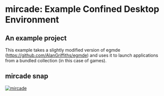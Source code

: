 # mircade: Example Confined Desktop Environment

## An example project

This example takes a slightly modified version of egmde (https://github.com/AlanGriffiths/egmde) and
uses it to launch applications from a bundled collection (in this case of games).

## mircade snap

[![mircade](https://snapcraft.io/mircade/badge.svg)](https://snapcraft.io/mircade)
